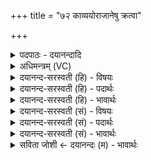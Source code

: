 +++
title = "७२ काव्ययोराजानेषु क्रत्वा"

+++
<details><summary>पदपाठः - दयानन्दादि</summary>

काव्य॑योः। आ॒जाने॒ष्वित्या॒ऽजाने॑षु। क्रत्वा॑। दक्ष॑स्य। दु॒रो॒णे। रि॒शाद॑सा। स॒धस्थ॒ इति॑ स॒धऽस्थे॑। आ। ७२।
</details>

<details><summary>अधिमन्त्रम् (VC)</summary>

- विद्वान् देवता
- दक्ष ऋषिः
- निचृद्गायत्री
- षड्जः
</details>

<details><summary>दयानन्द-सरस्वती (हि) - विषयः</summary>

अब अध्यापक और उपदेशक के विषय को अगले मन्त्र में कहा है ॥
</details>

<details><summary>दयानन्द-सरस्वती (हि) - पदार्थः</summary>

पदार्थान्वयभाषाः -  हे (रिशादसा) अविद्यादि दोषों के नाशक अध्यापक उपदेशक लोगो ! (काव्ययोः) कवि विद्वानों ने बनाये व्यवहार परमार्थ के प्रतिपादक ग्रन्थों के (आजानेषु) जिनसे विद्वान् होते उन पठन-पाठनादि व्यवहारों में (क्रत्वा) बुद्धि से वा कर्म करके (दक्षस्य) कुशल पुरुष के (सधस्थे) जिसमें साथ मिल कर बैठें, उस (दुरोणे) घर में तुम लोग (आ) आया करो ॥७२ ॥
</details>

<details><summary>दयानन्द-सरस्वती (हि) - भावार्थः</summary>

भावार्थभाषाः -  हे मनुष्यो ! जो अध्यापक तथा उपदेशक लोग राजा-प्रजा जनों को बुद्धिमान्, बलयुक्त, नीरोग, आपस में प्रीतिवाले, धर्मात्मा और पुरुषार्थी करें, वे पिता के तुल्य सत्कार करने योग्य हैं ॥७२ ॥
</details>

<details><summary>दयानन्द-सरस्वती (सं) - विषयः</summary>

अथाऽध्यापकोपदेशकविषयमाह ॥
</details>

<details><summary>दयानन्द-सरस्वती (सं) - पदार्थः</summary>

पदार्थान्वयभाषाः -  हे रिशादसा ! काव्ययो राजानेषु क्रत्वा दक्षस्य सधस्थे दुरोणे युवामागच्छतम् ॥७२ ॥
</details>

<details><summary>दयानन्द-सरस्वती (सं) - भावार्थः</summary>

भावार्थभाषाः -  हे मनुष्याः ! यावध्यापकोपदेशकौ राजप्रजाजनान् प्राज्ञान् बलयुक्तानरोगान् परस्परस्मिन् प्रीतिमतो धर्मात्मनः पुरुषार्थिनः संपादयेतां तौ पितृवत् सत्कर्तव्यौ स्तः ॥७२ ॥
</details>

<details><summary>सविता जोशी ← दयानन्दः (म) - भावार्थः</summary>

भावार्थभाषाः -  हे माणसांनो ! जे अध्यापक व उपदेशक राजा व प्रजा यांना बुद्धिमान, बलवान, निरोगी, प्रेमळ, धर्मात्मा व पुरुषार्थी करतात त्यांचा पित्याप्रमाणे सत्कार करावा.
</details>